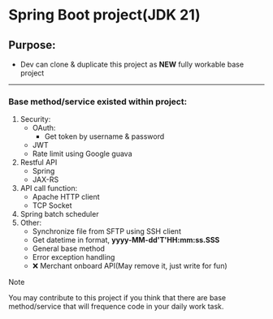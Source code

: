 # Spring Boot project(JDK 21)
## Purpose:
  - Dev can clone & duplicate this project as **NEW** fully workable base project
****
### Base method/service existed within project: 
  1. Security:
     - OAuth:
       - Get token by username & password
     - JWT
     - Rate limit using Google guava
  3. Restful API
     - Spring
     - JAX-RS
  4. API call function:
     - Apache HTTP client
     - TCP Socket
  5. Spring batch scheduler
  6. Other:
     - Synchronize file from SFTP using SSH client
     - Get datetime in format, **yyyy-MM-dd'T'HH:mm:ss.SSS**
     - General base method
     - Error exception handling
     - :x: Merchant onboard API(May remove it, just write for fun)
> [!NOTE]
> You may contribute to this project if you think that there are base method/service that will frequence code in your daily work task.

